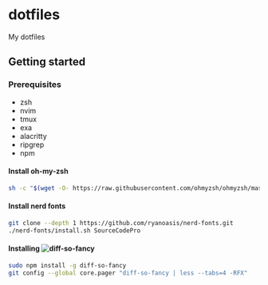 # dotfiles
My dotfiles

## Getting started
### Prerequisites
* zsh
* nvim
* tmux
* exa
* alacritty
* ripgrep
* npm

#### Install oh-my-zsh
```bash
sh -c "$(wget -O- https://raw.githubusercontent.com/ohmyzsh/ohmyzsh/master/tools/install.sh)"
```

#### Install nerd fonts
```bash
git clone --depth 1 https://github.com/ryanoasis/nerd-fonts.git
./nerd-fonts/install.sh SourceCodePro
```

#### Installing ![diff-so-fancy](https://github.com/so-fancy/diff-so-fancy)
```bash
sudo npm install -g diff-so-fancy
git config --global core.pager "diff-so-fancy | less --tabs=4 -RFX"
```
